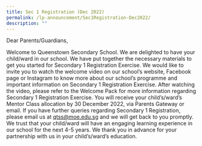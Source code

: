 ```yaml
---
title: Sec 1 Registration (Dec 2022)
permalink: /lp-announcement/Sec1Registration-Dec2022/
description: ""
---
```

Dear Parents/Guardians,

Welcome to Queenstown Secondary School. We are delighted to have your child/ward in our school. We have put together the necessary materials to get you started for Secondary 1 Registration Exercise.
We would like to invite you to watch the welcome video on our school’s website, Facebook page or Instagram to know more about our school’s programme and important information on Secondary 1 Registration Exercise.
After watching the video, please refer to the Welcome Pack for more information regarding Secondary 1 Registration Exercise.
You will receive your child’s/ward’s Mentor Class allocation by 30 December 2022, via Parents Gateway or email.
If you have further queries regarding Secondary 1 Registration, please email us at qtss@moe.edu.sg and we will get back to you promptly.
We trust that your child/ward will have an engaging learning experience in our school for the next 4-5 years. We thank you in advance for your partnership with us in your child’s/ward’s education.
